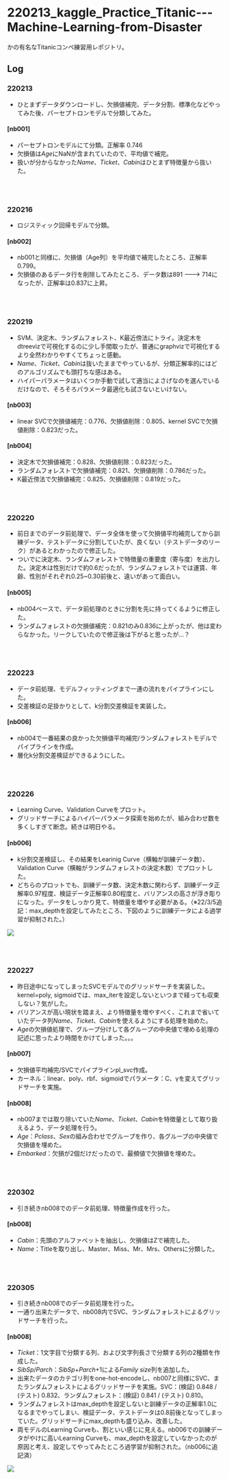 # 220213_kaggle_Practice_Titanic---Machine-Learning-from-Disaster
かの有名なTitanicコンペ練習用レポジトリ。

## Log
### 220213
- ひとまずデータダウンロードし、欠損値補完、データ分割、標準化などやってみた後、パーセプトロンモデルで分類してみた。

#### [nb001]
- パーセプトロンモデルにて分類。正解率 0.746
- 欠損値は*Age*にNaNが含まれていたので、平均値で補完。
- 扱いが分からなかった*Name*、*Ticket*、*Cabin*はひとまず特徴量から抜いた。

<br><br>
### 220216
- ロジスティック回帰モデルで分類。

#### [nb002]
- nb001と同様に、欠損値（Age列）を平均値で補完したところ、正解率0.799。
- 欠損値のあるデータ行を削除してみたところ、データ数は891 ---> 714になったが、正解率は0.837に上昇。

<br><br>
### 220219
- SVM、決定木、ランダムフォレスト、K最近傍法にトライ。決定木をdtreevizで可視化するのに少し手間取ったが、普通にgraphvizで可視化するより全然わかりやすくてちょっと感動。
- *Name*、*Ticket*、*Cabin*は抜いたままでやっているが、分類正解率的にはどのアルゴリズムでも頭打ちな感はある。
- ハイパーパラメータはいくつか手動で試して適当によさげなのを選んでいるだけなので、そろそろパラメータ最適化も試さないといけない。

#### [nb003]
- linear SVCで欠損値補完：0.776、欠損値削除：0.805、kernel SVCで欠損値削除：0.823だった。

#### [nb004]
- 決定木で欠損値補完：0.828、欠損値削除：0.823だった。
- ランダムフォレストで欠損値補完：0.821、欠損値削除：0.786だった。
- K最近傍法で欠損値補完：0.825、欠損値削除：0.819だった。

<br><br>
### 220220
- 前日までのデータ前処理で、データ全体を使って欠損値平均補完してから訓練データ、テストデータに分割していたが、良くない（テストデータのリーク）があるとわかったので修正した。
- ついでに決定木、ランダムフォレストで特徴量の重要度（寄与度）を出力した。決定木は性別だけで約0.6だったが、ランダムフォレストでは運賃、年齢、性別がそれぞれ0.25~0.30前後と、違いがあって面白い。

#### [nb005]
- nb004ベースで、データ前処理のときに分割を先に持ってくるように修正した。
- ランダムフォレストの欠損値補完：0.821のみ0.836に上がったが、他は変わらなかった。リークしていたので修正後は下がると思ったが...？

<br><br>
### 220223
- データ前処理、モデルフィッティングまで一連の流れをパイプラインにした。
- 交差検証の足掛かりとして、k分割交差検証を実装した。

#### [nb006]
- nb004で一番結果の良かった欠損値平均補完/ランダムフォレストモデルでパイプラインを作成。
- 層化k分割交差検証ができるようにした。

<br><br>
### 220226
- Learning Curve、Validation Curveをプロット。
- グリッドサーチによるハイパーパラメータ探索を始めたが、組み合わせ数を多くしすぎて断念。続きは明日やる。

#### [nb006]
- k分割交差検証し、その結果をLearinig Curve（横軸が訓練データ数）、Validation Curve（横軸がランダムフォレストの決定木数）でプロットした。
- どちらのプロットでも、訓練データ数、決定木数に関わらず、訓練データ正解率0.97程度、検証データ正解率0.80程度と、バリアンスの高さが浮き彫りになった。データをしっかり見て、特徴量を増やす必要がある。（※22/3/5追記：max_depthを設定してみたところ、下図のように訓練データによる過学習が抑制された。）

![](image/nb006_learningcurve.png)

<br><br>
### 220227
- 昨日途中になってしまったSVCモデルでのグリッドサーチを実装した。kernel=poly, sigmoidでは、max_iterを設定しないといつまで経っても収束しない？気がした。
- バリアンスが高い現状を踏まえ、より特徴量を増やすべく、これまで省いていたデータ列*Name*、*Ticket*、*Cabin*を使えるようにする処理を始めた。
- *Age*の欠損値処理で、グループ分けして各グループの中央値で埋める処理の記述に思ったより時間をかけてしまった。。。

#### [nb007]
- 欠損値平均補完/SVCでパイプラインpl_svc作成。
- カーネル：linear、poly、rbf、sigmoidでパラメータ：C、γを変えてグリッドサーチを実施。

#### [nb008]
- nb007までは取り除いていた*Name*、*Ticket*、*Cabin*を特徴量として取り扱えるよう、データ処理を行う。
- *Age*：*Pclass*、*Sex*の組み合わせでグループを作り、各グループの中央値で欠損値を埋めた。
- *Embarked*：欠損が2個だけだったので、最頻値で欠損値を埋めた。

<br><br>
### 220302
- 引き続きnb008でのデータ前処理、特徴量作成を行った。

#### [nb008]
- *Cabin*：先頭のアルファベットを抽出し、欠損値はZで補完した。
- *Name*：Titleを取り出し、Master、Miss、Mr、Mrs、Othersに分類した。

<br><br>
### 220305
- 引き続きnb008でのデータ前処理を行った。
- 一通り出来たデータで、nb008内でSVC、ランダムフォレストによるグリッドサーチを行った。

#### [nb008]
- *Ticket*：1文字目で分類する列、および文字列長さで分類する列の2種類を作成した。
- *SibSp*/*Parch*：*SibSp*+*Parch*+1による*Family size*列を追加した。
- 出来たデータのカテゴリ列をone-hot-encodeし、nb007と同様にSVC、またランダムフォレストによるグリッドサーチを実施。SVC：(検証) 0.848 / (テスト) 0.832、ランダムフォレスト：(検証) 0.841 / (テスト) 0.810。
- ランダムフォレストはmax_depthを設定しないと訓練データの正解率1.0になるまでやってしまい、検証データ、テストデータは0.8前後となってしまっていた。グリッドサーチにmax_depthも盛り込み、改善した。
- 両モデルのLearning Curveも、割といい感じに見える。nb006での訓練データがやけに高いLearning Curveも、max_depthを設定していなかったのが原因と考え、設定してやってみたところ過学習が抑制された。（nb006に追記済）

![](image/nb008_learningcurve.png)

